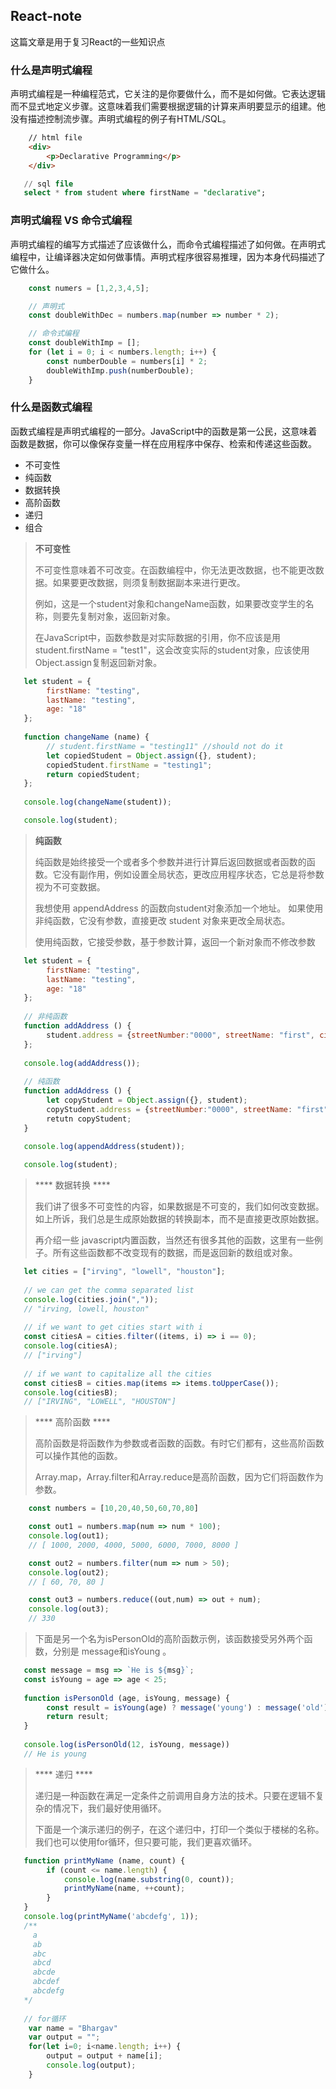 ## React-note

这篇文章是用于复习React的一些知识点

### 什么是声明式编程
声明式编程是一种编程范式，它关注的是你要做什么，而不是如何做。它表达逻辑而不显式地定义步骤。这意味着我们需要根据逻辑的计算来声明要显示的组建。他没有描述控制流步骤。声明式编程的例子有HTML/SQL。

```html
    // html file
    <div>
        <p>Declarative Programming</p>
    </div>
```

```sql
   // sql file
   select * from student where firstName = "declarative";
```

### 声明式编程 VS 命令式编程
声明式编程的编写方式描述了应该做什么，而命令式编程描述了如何做。在声明式编程中，让编译器决定如何做事情。声明式程序很容易推理，因为本身代码描述了它做什么。

```js
    const numers = [1,2,3,4,5];

    // 声明式
    const doubleWithDec = numbers.map(number => number * 2);

    // 命令式编程
    const doubleWithImp = [];
    for (let i = 0; i < numbers.length; i++) {
        const numberDouble = numbers[i] * 2;
        doubleWithImp.push(numberDouble);
    }
```
### 什么是函数式编程
函数式编程是声明式编程的一部分。JavaScript中的函数是第一公民，这意味着函数是数据，你可以像保存变量一样在应用程序中保存、检索和传递这些函数。

+ 不可变性
+ 纯函数
+ 数据转换
+ 高阶函数
+ 递归
+ 组合

> ****不可变性****
>
>不可变性意味着不可改变。在函数编程中，你无法更改数据，也不能更改数据。如果要更改数据，则须复制数据副本来进行更改。
>
>例如，这是一个student对象和changeName函数，如果要改变学生的名称，则要先复制对象，返回新对象。
>
>在JavaScript中，函数参数是对实际数据的引用，你不应该是用student.firstName = "test1"，这会改变实际的student对象，应该使用Object.assign复制返回新对象。

```js
   let student = {
        firstName: "testing",
        lastName: "testing",
        age: "18"
   };
   
   function changeName (name) {
        // student.firstName = "testing11" //should not do it
        let copiedStudent = Object.assign({}, student);
        copiedStudent.firstName = "testing1";
        return copiedStudent;
   };
   
   console.log(changeName(student));

   console.log(student);
```
> ****纯函数****
> 
> 纯函数是始终接受一个或者多个参数并进行计算后返回数据或者函数的函数。它没有副作用，例如设置全局状态，更改应用程序状态，它总是将参数视为不可变数据。
> 
> 我想使用 appendAddress 的函数向student对象添加一个地址。 如果使用非纯函数，它没有参数，直接更改 student 对象来更改全局状态。
> 
> 使用纯函数，它接受参数，基于参数计算，返回一个新对象而不修改参数

```js
   let student = {
        firstName: "testing",
        lastName: "testing",
        age: "18"
   };
   
   // 非纯函数
   function addAddress () {
        student.address = {streetNumber:"0000", streetName: "first", city:"somecity"};
   };
   
   console.log(addAddress());
   
   // 纯函数
   function addAddress () {
        let copyStudent = Object.assign({}, student);
        copyStudent.address = {streetNumber:"0000", streetName: "first", city:"somecity"};
        retutn copyStudent;
   }
   
   console.log(appendAddress(student));

   console.log(student);
```

> **** 数据转换 ****
> 
> 我们讲了很多不可变性的内容，如果数据是不可变的，我们如何改变数据。如上所诉，我们总是生成原始数据的转换副本，而不是直接更改原始数据。
> 
> 再介绍一些 javascript内置函数，当然还有很多其他的函数，这里有一些例子。所有这些函数都不改变现有的数据，而是返回新的数组或对象。
> 
```js
   let cities = ["irving", "lowell", "houston"];
   
   // we can get the comma separated list
   console.log(cities.join(","));
   // "irving, lowell, houston"
   
   // if we want to get cities start with i
   const citiesA = cities.filter((items, i) => i == 0);
   console.log(citiesA);
   // ["irving"]
   
   // if we want to capitalize all the cities
   const citiesB = cities.map(items => items.toUpperCase());
   console.log(citiesB);
   // ["IRVING", "LOWELL", "HOUSTON"]
```
> **** 高阶函数 ****
> 
> 高阶函数是将函数作为参数或者函数的函数。有时它们都有，这些高阶函数可以操作其他的函数。
> 
> Array.map，Array.filter和Array.reduce是高阶函数，因为它们将函数作为参数。
> 
```js
    const numbers = [10,20,40,50,60,70,80]

    const out1 = numbers.map(num => num * 100);
    console.log(out1);
    // [ 1000, 2000, 4000, 5000, 6000, 7000, 8000 ]

    const out2 = numbers.filter(num => num > 50);
    console.log(out2);
    // [ 60, 70, 80 ]

    const out3 = numbers.reduce((out,num) => out + num);
    console.log(out3);
    // 330
```
> 下面是另一个名为isPersonOld的高阶函数示例，该函数接受另外两个函数，分别是 message和isYoung 。
> 
```js
   const message = msg => `He is ${msg}`;
   const isYoung = age => age < 25;
   
   function isPersonOld (age, isYoung, message) {
        const result = isYoung(age) ? message('young') : message('old');
        return result;
   }
   
   console.log(isPersonOld(12, isYoung, message))
   // He is young
```
> **** 递归 ****
> 
> 递归是一种函数在满足一定条件之前调用自身方法的技术。只要在逻辑不复杂的情况下，我们最好使用循环。
> 
> 下面是一个演示递归的例子，在这个递归中，打印一个类似于楼梯的名称。我们也可以使用for循环，但只要可能，我们更喜欢循环。
> 
```js
   function printMyName (name, count) {
        if (count <= name.length) {
            console.log(name.substring(0, count));
            printMyName(name, ++count);
        }
   }
   console.log(printMyName('abcdefg', 1));
   /**
     a
     ab
     abc
     abcd
     abcde
     abcdef
     abcdefg
   */
   
   // for循环
    var name = "Bhargav"
    var output = "";
    for(let i=0; i<name.length; i++) {
        output = output + name[i];
        console.log(output);
    }
```

